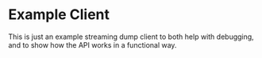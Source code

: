 # Example Client

This is just an example streaming dump client to both help with debugging, and to show how the API works in a functional way.
